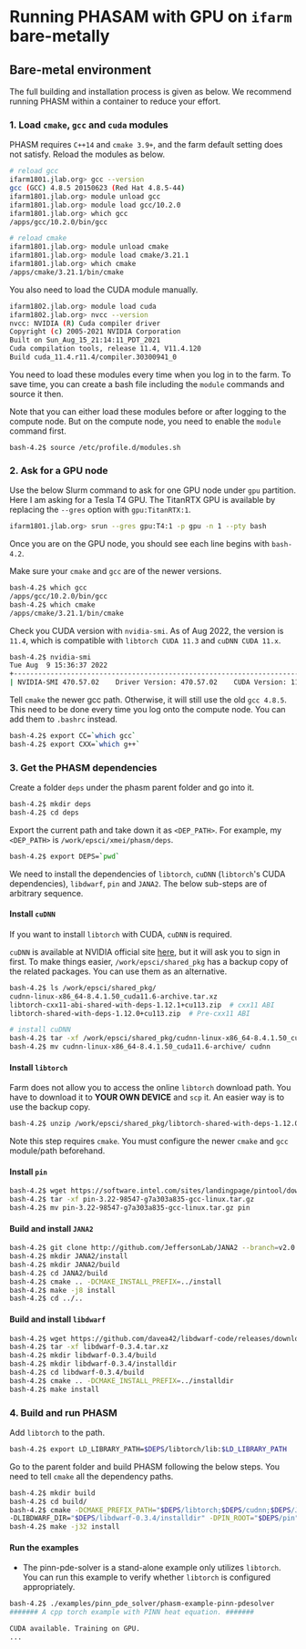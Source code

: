 # Running PHASAM with GPU on `ifarm` bare-metally


## Bare-metal environment

The full building and installation process is given as below. We recommend running
PHASM within a container to reduce your effort.

### 1. Load `cmake`, `gcc` and `cuda` modules
PHASM requires `C++14` and `cmake 3.9+`, and the farm default setting does not satisfy. Reload the modules as below.

```bash
# reload gcc
ifarm1801.jlab.org> gcc --version
gcc (GCC) 4.8.5 20150623 (Red Hat 4.8.5-44)
ifarm1801.jlab.org> module unload gcc
ifarm1801.jlab.org> module load gcc/10.2.0
ifarm1801.jlab.org> which gcc
/apps/gcc/10.2.0/bin/gcc

# reload cmake
ifarm1801.jlab.org> module unload cmake
ifarm1801.jlab.org> module load cmake/3.21.1
ifarm1801.jlab.org> which cmake
/apps/cmake/3.21.1/bin/cmake
```

You also need to load the CUDA module manually.

```bash
ifarm1802.jlab.org> module load cuda
ifarm1802.jlab.org> nvcc --version
nvcc: NVIDIA (R) Cuda compiler driver
Copyright (c) 2005-2021 NVIDIA Corporation
Built on Sun_Aug_15_21:14:11_PDT_2021
Cuda compilation tools, release 11.4, V11.4.120
Build cuda_11.4.r11.4/compiler.30300941_0
```

You need to load these modules every time when you log in to the farm.
To save time, you can create a bash file including the `module` commands and source it then.

Note that you can either load these modules before or after logging to the compute node.
But on the compute node, you need to enable the `module` command first.

```
bash-4.2$ source /etc/profile.d/modules.sh
```

### 2. Ask for a GPU node

Use the below Slurm command to ask for one GPU node under `gpu` partition.
Here I am asking for a Tesla T4 GPU.
The TitanRTX GPU is available by replacing the `--gres` option with `gpu:TitanRTX:1`.

```bash
ifarm1801.jlab.org> srun --gres gpu:T4:1 -p gpu -n 1 --pty bash
```

Once you are on the GPU node, you should see each line begins with `bash-4.2`.

Make sure your `cmake` and `gcc` are of the newer versions.
```bash
bash-4.2$ which gcc
/apps/gcc/10.2.0/bin/gcc
bash-4.2$ which cmake
/apps/cmake/3.21.1/bin/cmake
```

Check you CUDA version with `nvidia-smi`.
As of Aug 2022, the version is `11.4`, which is compatible with `libtorch CUDA 11.3`
and `cuDNN CUDA 11.x`.

```bash
bash-4.2$ nvidia-smi
Tue Aug  9 15:36:37 2022       
+-----------------------------------------------------------------------------+
| NVIDIA-SMI 470.57.02    Driver Version: 470.57.02    CUDA Version: 11.4     |
```

Tell `cmake` the newer gcc path.
Otherwise, it will still use the old `gcc 4.8.5`.
This need to be done every time you log onto the compute node.
You can add them to `.bashrc` instead.

```bash
bash-4.2$ export CC=`which gcc`
bash-4.2$ export CXX=`which g++`
```

### 3. Get the PHASM dependencies

Create a folder `deps` under the phasm parent folder and go into it.

```bash
bash-4.2$ mkdir deps
bash-4.2$ cd deps
```

Export the current path and take down it as `<DEP_PATH>`.
For example, my `<DEP_PATH>` is `/work/epsci/xmei/phasm/deps`.
```bash
bash-4.2$ export DEPS=`pwd`
```

We need to install the dependencies of `libtorch`, `cuDNN` (`libtorch`'s CUDA dependencies),
`libdwarf`, `pin` and `JANA2`. The below sub-steps are of arbitrary sequence.

#### Install `cuDNN`
If you want to install `libtorch` with CUDA, `cuDNN` is required.

`cuDNN` is available at NVIDIA official site [here](https://developer.nvidia.com/rdp/cudnn-download), but it will ask you to sign in first.
To make things easier, `/work/epsci/shared_pkg` has a backup copy of the related packages.
You can use them as an alternative.

```bash
bash-4.2$ ls /work/epsci/shared_pkg/
cudnn-linux-x86_64-8.4.1.50_cuda11.6-archive.tar.xz
libtorch-cxx11-abi-shared-with-deps-1.12.1+cu113.zip  # cxx11 ABI
libtorch-shared-with-deps-1.12.0+cu113.zip  # Pre-cxx11 ABI
```

```bash
# install cuDNN
bash-4.2$ tar -xf /work/epsci/shared_pkg/cudnn-linux-x86_64-8.4.1.50_cuda11.6-archive.tar.xz
bash-4.2$ mv cudnn-linux-x86_64-8.4.1.50_cuda11.6-archive/ cudnn
```

#### Install `libtorch`

Farm does not allow you to access the online `libtorch` download path.
You have to download it to **YOUR OWN DEVICE** and `scp` it.
An easier way is to use the backup copy.

```bash
bash-4.2$ unzip /work/epsci/shared_pkg/libtorch-shared-with-deps-1.12.0+cu113.zip
```

Note this step requires `cmake`. You must configure the newer `cmake` and `gcc` module/path beforehand.


#### Install `pin`

```bash
bash-4.2$ wget https://software.intel.com/sites/landingpage/pintool/downloads/pin-3.22-98547-g7a303a835-gcc-linux.tar.gz
bash-4.2$ tar -xf pin-3.22-98547-g7a303a835-gcc-linux.tar.gz
bash-4.2$ mv pin-3.22-98547-g7a303a835-gcc-linux.tar.gz pin
```

#### Build and install `JANA2`

```bash
bash-4.2$ git clone http://github.com/JeffersonLab/JANA2 --branch=v2.0.6  # lock to a specific version first
bash-4.2$ mkdir JANA2/install
bash-4.2$ mkdir JANA2/build
bash-4.2$ cd JANA2/build
bash-4.2$ cmake .. -DCMAKE_INSTALL_PREFIX=../install
bash-4.2$ make -j8 install
bash-4.2$ cd ../..
```

#### Build and install `libdwarf`
```bash
bash-4.2$ wget https://github.com/davea42/libdwarf-code/releases/download/v0.3.4/libdwarf-0.3.4.tar.xz
bash-4.2$ tar -xf libdwarf-0.3.4.tar.xz
bash-4.2$ mkdir libdwarf-0.3.4/build
bash-4.2$ mkdir libdwarf-0.3.4/installdir
bash-4.2$ cd libdwarf-0.3.4/build
bash-4.2$ cmake .. -DCMAKE_INSTALL_PREFIX=../installdir
bash-4.2$ make install
```

### 4. Build and run PHASM
Add `libtorch` to the path.

```bash
bash-4.2$ export LD_LIBRARY_PATH=$DEPS/libtorch/lib:$LD_LIBRARY_PATH
```

Go to the parent folder and build PHASM following the below steps.
You need to tell `cmake` all the dependency paths.

```bash
bash-4.2$ mkdir build
bash-4.2$ cd build/
bash-4.2$ cmake -DCMAKE_PREFIX_PATH="$DEPS/libtorch;$DEPS/cudnn;$DEPS/JANA2/install" \
-DLIBDWARF_DIR="$DEPS/libdwarf-0.3.4/installdir" -DPIN_ROOT="$DEPS/pin" ..
bash-4.2$ make -j32 install
```

#### Run the examples
- The pinn-pde-solver is a stand-alone example only utilizes `libtorch`.
  You can run this example to verify whether `libtorch` is configured appropriately.

```bash
bash-4.2$ ./examples/pinn_pde_solver/phasm-example-pinn-pdesolver
####### A cpp torch example with PINN heat equation. #######

CUDA available. Training on GPU.
...
```
